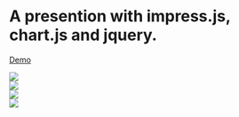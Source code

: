 A presention with impress.js, chart.js and jquery.
=================================================

[Demo](http://sidong.github.io/my-impress/)   

[![](http://sidong.github.io/blog/assets/images/my-impress/myimpress-1.png)]()  
[![](http://sidong.github.io/blog/assets/images/my-impress/myimpress-2.png)]()  
[![](http://sidong.github.io/blog/assets/images/my-impress/myimpress-3.png)]()  
[![](http://sidong.github.io/blog/assets/images/my-impress/myimpress-4.png)]()  
